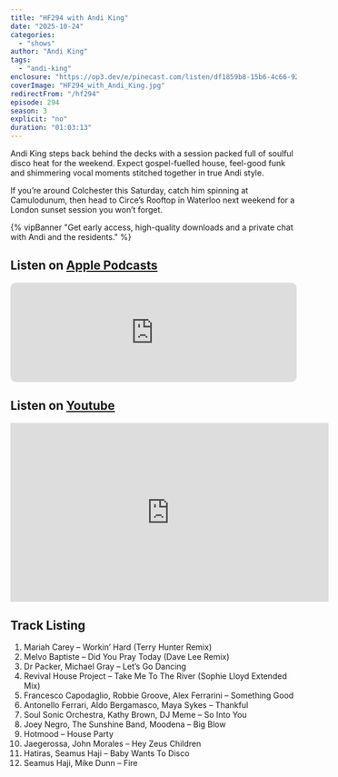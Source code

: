 ```yaml
---
title: "HF294 with Andi King"
date: "2025-10-24"
categories:
  - "shows"
author: "Andi King"
tags:
  - "andi-king"
enclosure: "https://op3.dev/e/pinecast.com/listen/df1859b8-15b6-4c66-923f-2abf2327c9b5.mp3?source=rss&ext=asset.mp3 91647380 audio/mpeg"
coverImage: "HF294_with_Andi_King.jpg"
redirectFrom: "/hf294"
episode: 294
season: 3
explicit: "no"
duration: "01:03:13"
---
```

Andi King steps back behind the decks with a session packed full of soulful disco heat for the weekend. Expect gospel-fuelled house, feel-good funk and shimmering vocal moments stitched together in true Andi style.

If you’re around Colchester this Saturday, catch him spinning at Camulodunum, then head to Circe’s Rooftop in Waterloo next weekend for a London sunset session you won’t forget.

{% vipBanner "Get early access, high-quality downloads and a private chat with Andi and the residents." %}

## Listen on [Apple Podcasts](https://podcasts.apple.com/gb/podcast/hf294-with-andi-king-24-oct-2025/id355833875?i=1000733258339)

<iframe allow="autoplay *; encrypted-media *; fullscreen *; clipboard-write" frameborder="0" height="175" style="width:100%;max-width:660px;overflow:hidden;border-radius:10px;" sandbox="allow-forms allow-popups allow-same-origin allow-scripts allow-storage-access-by-user-activation allow-top-navigation-by-user-activation" src="https://embed.podcasts.apple.com/gb/podcast/hf294-with-andi-king-24-oct-2025/id355833875?i=1000733258339"></iframe>

## Listen on [Youtube](https://youtu.be/6UDP50rvAIM?si=mNegyxwcIsjLwPSu)

<iframe width="560" height="315" src="https://www.youtube.com/embed/6UDP50rvAIM?si=mNegyxwcIsjLwPSu" title="YouTube video player" frameborder="0" allow="accelerometer; autoplay; clipboard-write; encrypted-media; gyroscope; picture-in-picture; web-share" referrerpolicy="strict-origin-when-cross-origin" allowfullscreen></iframe>

## Track Listing

1. Mariah Carey – Workin’ Hard (Terry Hunter Remix)
2. Melvo Baptiste – Did You Pray Today (Dave Lee Remix)
3. Dr Packer, Michael Gray – Let’s Go Dancing
4. Revival House Project – Take Me To The River (Sophie Lloyd Extended Mix)
5. Francesco Capodaglio, Robbie Groove, Alex Ferrarini – Something Good
6. Antonello Ferrari, Aldo Bergamasco, Maya Sykes – Thankful
7. Soul Sonic Orchestra, Kathy Brown, DJ Meme – So Into You
8. Joey Negro, The Sunshine Band, Moodena – Big Blow
9. Hotmood – House Party
10. Jaegerossa, John Morales – Hey Zeus Children
11. Hatiras, Seamus Haji – Baby Wants To Disco
12. Seamus Haji, Mike Dunn – Fire
